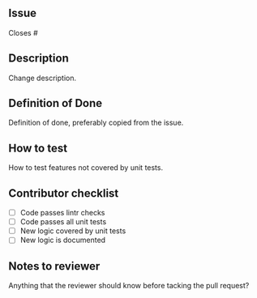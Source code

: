 ## Issue

Closes #

## Description

Change description.

## Definition of Done

Definition of done, preferably copied from the issue.

## How to test

How to test features not covered by unit tests.

## Contributor checklist
- [ ] Code passes lintr checks
- [ ] Code passes all unit tests
- [ ] New logic covered by unit tests
- [ ] New logic is documented

## Notes to reviewer

Anything that the reviewer should know before tacking the pull request?
